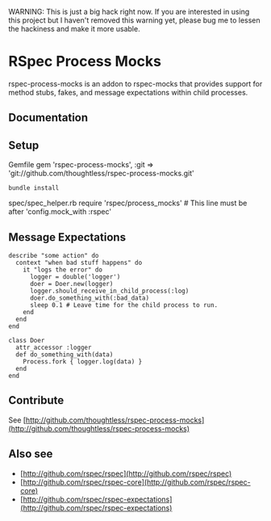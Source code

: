 WARNING: This is just a big hack right now. If you are interested in using this
project but I haven't removed this warning yet, please bug me to lessen the
hackiness and make it more usable.


# RSpec Process Mocks

rspec-process-mocks is an addon to rspec-mocks that provides support
for method stubs, fakes, and message expectations within child processes.

## Documentation

## Setup ##

Gemfile
  gem 'rspec-process-mocks', :git => 'git://github.com/thoughtless/rspec-process-mocks.git'

`bundle install`

spec/spec_helper.rb
  require 'rspec/process_mocks' # This line must be after 'config.mock_with :rspec'

## Message Expectations

    describe "some action" do
      context "when bad stuff happens" do
        it "logs the error" do
          logger = double('logger')
          doer = Doer.new(logger)
          logger.should_receive_in_child_process(:log)
          doer.do_something_with(:bad_data)
          sleep 0.1 # Leave time for the child process to run.
        end
      end
    end

    class Doer
      attr_accessor :logger
      def do_something_with(data)
        Process.fork { logger.log(data) }
      end
    end

## Contribute

See [http://github.com/thoughtless/rspec-process-mocks](http://github.com/thoughtless/rspec-process-mocks)

## Also see

* [http://github.com/rspec/rspec](http://github.com/rspec/rspec)
* [http://github.com/rspec/rspec-core](http://github.com/rspec/rspec-core)
* [http://github.com/rspec/rspec-expectations](http://github.com/rspec/rspec-expectations)
